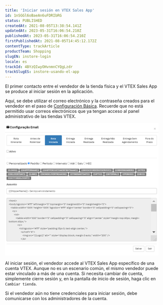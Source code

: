 ```yaml
---
title: 'Iniciar sesión en VTEX Sales App'
id: 1nSGGl6oBaeAn6uFDRIbRG
status: PUBLISHED
createdAt: 2021-08-05T13:38:54.141Z
updatedAt: 2023-05-31T16:06:54.210Z
publishedAt: 2023-05-31T16:06:54.210Z
firstPublishedAt: 2021-08-05T14:45:12.172Z
contentType: trackArticle
productTeam: Shopping
slugEN: instore-login
locale: es
trackId: 4BYzQIwyOHvnmnCYQgLzdr
trackSlugES: instore-usando-el-app
---
```


El primer contacto entre el vendedor de la tienda física y el VTEX Sales App se produce al iniciar sesión en la aplicación.

Aquí, se debe utilizar el correo electrónico y la contraseña creados para el vendedor en el paso de [Configuración Básica](https://help.vtex.com/es/tracks/instore-getting-started-and-setting-up--zav76TFEZlAjnyBVL5tRc/4L5SoLxE8O3YkxF7FKymrO#adding-a-sales-associates-email-and-name). Recuerde que no está permitido usar correos electrónicos que ya tengan acceso al panel administrativo de las tiendas VTEX.

![instore-login-PT](https://raw.githubusercontent.com/vtexdocs/help-center-content/refs/heads/main/_1.png)

Al iniciar sesión, el vendedor accede al VTEX Sales App específico de una cuenta VTEX. Aunque no es un escenario común, el mismo vendedor puede estar vinculado a más de una cuenta. Si necesita cambiar de cuenta, simplemente cierre sesión y, en la pantalla de inicio de sesión, haga clic en `Cambiar tienda`.

Si el vendedor aún no tiene credenciales para iniciar sesión, debe comunicarse con los administradores de la cuenta.
